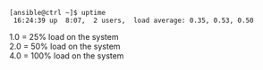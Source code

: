```
[ansible@ctrl ~]$ uptime
 16:24:39 up  8:07,  2 users,  load average: 0.35, 0.53, 0.50
```

1.0 = 25% load on the system \
2.0 = 50% load on the system \
4.0 = 100% load on the system

